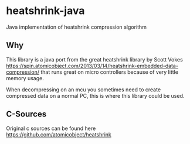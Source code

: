 # heatshrink-java
Java implementation of heatshrink compression algorithm

## Why
This library is a java port from the great heatshrink library by Scott Vokes
https://spin.atomicobject.com/2013/03/14/heatshrink-embedded-data-compression/
that runs great on micro controllers because of very little memory usage.

When decompressing on an mcu you sometimes need to create compressed data on
a normal PC, this is where this library could be used.

## C-Sources
Original c sources can be found here https://github.com/atomicobject/heatshrink

